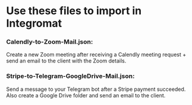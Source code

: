 <h1>Use these files to import in Integromat</h1>

<h3>Calendly-to-Zoom-Mail.json:</h3>
<p>Create a new Zoom meeting after receiving a Calendly meeting request + send an email to the client with the Zoom details.</p>

<h3>Stripe-to-Telegram-GoogleDrive-Mail.json:</h3>
<p>Send a message to your Telegram bot after a Stripe payment succeeded. Also create a Google Drive folder and send an email to the client.</p>
